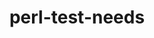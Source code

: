 ---
title: "perl-test-needs"
layout: cache
categories: [package, develop]
meta: {"versions": ["0.002010"], "compilers": ["gcc@=11.4.0", "oneapi@=2024.2.0"], "oss": ["ubuntu22.04"], "platforms": ["linux"], "targets": ["x86_64_v3"], "stacks": ["e4s", "e4s-oneapi", "root"], "num_specs": 2, "num_specs_by_stack": {"e4s": 1, "root": 2, "e4s-oneapi": 1}}
spec_details: [{"hash": "x3qscw2cvhq7fdf3dwkc6s7nfj7idjva", "compiler": "gcc@=11.4.0", "versions": ["0.002010"], "os": "ubuntu22.04", "platform": "linux", "target": "x86_64_v3", "variants": ["build_system=perl"], "stacks": ["e4s", "root"], "size": "-", "tarball": "https://binaries.spack.io/develop/build_cache/linux-ubuntu22.04-x86_64_v3/gcc-11.4.0/perl-test-needs-0.002010/linux-ubuntu22.04-x86_64_v3-gcc-11.4.0-perl-test-needs-0.002010-x3qscw2cvhq7fdf3dwkc6s7nfj7idjva.spack"}, {"hash": "tqcadblcxfaoaf7ou2tjv7cm3lkeukb6", "compiler": "oneapi@=2024.2.0", "versions": ["0.002010"], "os": "ubuntu22.04", "platform": "linux", "target": "x86_64_v3", "variants": ["build_system=perl"], "stacks": ["root", "e4s-oneapi"], "size": "-", "tarball": "https://binaries.spack.io/develop/build_cache/linux-ubuntu22.04-x86_64_v3/oneapi-2024.2.0/perl-test-needs-0.002010/linux-ubuntu22.04-x86_64_v3-oneapi-2024.2.0-perl-test-needs-0.002010-tqcadblcxfaoaf7ou2tjv7cm3lkeukb6.spack"}]
---